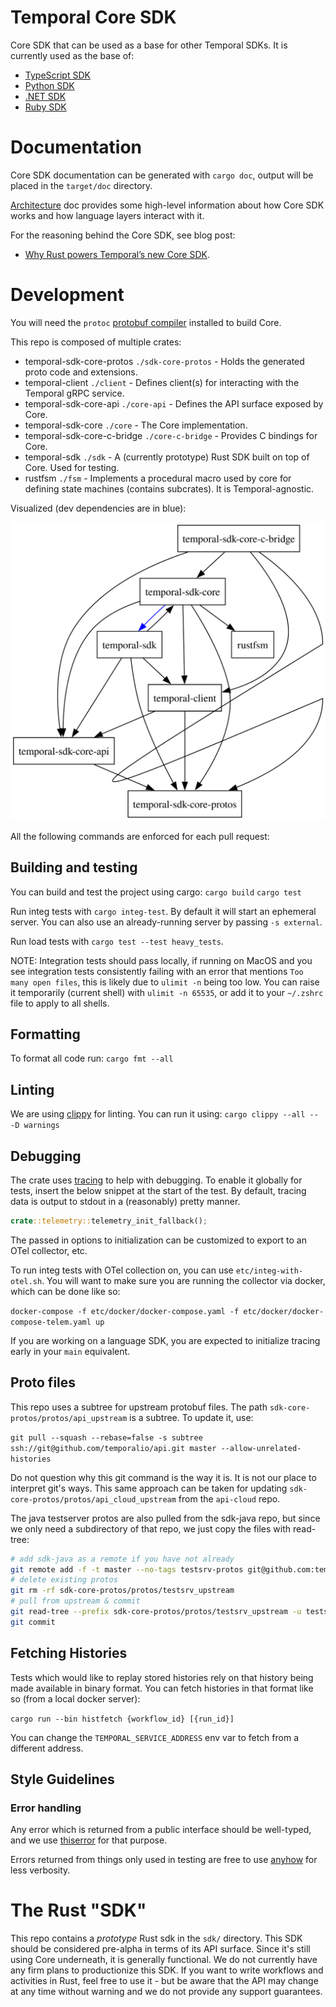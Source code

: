 # Temporal Core SDK

Core SDK that can be used as a base for other Temporal SDKs. It is currently used as the base of:

- [TypeScript SDK](https://github.com/temporalio/sdk-typescript/)
- [Python SDK](https://github.com/temporalio/sdk-python/)
- [.NET SDK](https://github.com/temporalio/sdk-dotnet/)
- [Ruby SDK](https://github.com/temporalio/sdk-ruby/)

# Documentation

Core SDK documentation can be generated with `cargo doc`, output will be placed in the
`target/doc` directory.

[Architecture](ARCHITECTURE.md) doc provides some high-level information about how Core SDK works
and how language layers interact with it.

For the reasoning behind the Core SDK, see blog post:

- [Why Rust powers Temporal’s new Core SDK](https://temporal.io/blog/why-rust-powers-core-sdk).

# Development

You will need the `protoc` [protobuf compiler](https://grpc.io/docs/protoc-installation)
installed to build Core.

This repo is composed of multiple crates:

- temporal-sdk-core-protos `./sdk-core-protos` - Holds the generated proto code and extensions.
- temporal-client `./client` - Defines client(s) for interacting with the Temporal gRPC service.
- temporal-sdk-core-api `./core-api` - Defines the API surface exposed by Core.
- temporal-sdk-core `./core` - The Core implementation.
- temporal-sdk-core-c-bridge `./core-c-bridge` - Provides C bindings for Core.
- temporal-sdk `./sdk` - A (currently prototype) Rust SDK built on top of Core. Used for testing.
- rustfsm `./fsm` - Implements a procedural macro used by core for defining state machines
  (contains subcrates). It is Temporal-agnostic.

Visualized (dev dependencies are in blue):

![Crate dependency graph](./etc/deps.svg)

All the following commands are enforced for each pull request:

## Building and testing

You can build and test the project using cargo:
`cargo build`
`cargo test`

Run integ tests with `cargo integ-test`. By default it will start an ephemeral server. You can also
use an already-running server by passing `-s external`.

Run load tests with `cargo test --test heavy_tests`.

NOTE: Integration tests should pass locally, if running on MacOS and you see integration tests consistently failing
with an error that mentions `Too many open files`, this is likely due to `ulimit -n` being too low. You can raise
it temporarily (current shell) with `ulimit -n 65535`, or add it to your `~/.zshrc` file to apply to all shells.

## Formatting

To format all code run:
`cargo fmt --all`

## Linting

We are using [clippy](https://github.com/rust-lang/rust-clippy) for linting.
You can run it using:
`cargo clippy --all -- -D warnings`

## Debugging

The crate uses [tracing](https://github.com/tokio-rs/tracing) to help with debugging. To enable it
globally for tests, insert the below snippet at the start of the test. By default, tracing data is
output to stdout in a (reasonably) pretty manner.

```rust
crate::telemetry::telemetry_init_fallback();
```

The passed in options to initialization can be customized to export to an OTel collector, etc.

To run integ tests with OTel collection on, you can use `etc/integ-with-otel.sh`. You will want to
make sure you are running the collector via docker, which can be done like so:

`docker-compose -f etc/docker/docker-compose.yaml -f etc/docker/docker-compose-telem.yaml up`

If you are working on a language SDK, you are expected to initialize tracing early in your `main`
equivalent.

## Proto files

This repo uses a subtree for upstream protobuf files. The path `sdk-core-protos/protos/api_upstream`
is a subtree. To update it, use:

`git pull --squash --rebase=false -s subtree ssh://git@github.com/temporalio/api.git master --allow-unrelated-histories`

Do not question why this git command is the way it is. It is not our place to interpret git's ways.
This same approach can be taken for updating `sdk-core-protos/protos/api_cloud_upstream` from the
`api-cloud` repo.

The java testserver protos are also pulled from the sdk-java repo, but since we only need a
subdirectory of that repo, we just copy the files with read-tree:

```bash
# add sdk-java as a remote if you have not already
git remote add -f -t master --no-tags testsrv-protos git@github.com:temporalio/sdk-java.git
# delete existing protos
git rm -rf sdk-core-protos/protos/testsrv_upstream
# pull from upstream & commit
git read-tree --prefix sdk-core-protos/protos/testsrv_upstream -u testsrv-protos/master:temporal-test-server/src/main/proto
git commit
```

## Fetching Histories

Tests which would like to replay stored histories rely on that history being made available in
binary format. You can fetch histories in that format like so (from a local docker server):

`cargo run --bin histfetch {workflow_id} [{run_id}]`

You can change the `TEMPORAL_SERVICE_ADDRESS` env var to fetch from a different address.

## Style Guidelines

### Error handling

Any error which is returned from a public interface should be well-typed, and we use
[thiserror](https://github.com/dtolnay/thiserror) for that purpose.

Errors returned from things only used in testing are free to use
[anyhow](https://github.com/dtolnay/anyhow) for less verbosity.

# The Rust "SDK"

This repo contains a *prototype* Rust sdk in the `sdk/` directory. This SDK should be considered
pre-alpha in terms of its API surface. Since it's still using Core underneath, it is generally
functional. We do not currently have any firm plans to productionize this SDK. If you want to write
workflows and activities in Rust, feel free to use it - but be aware that the API may change at any
time without warning and we do not provide any support guarantees.
